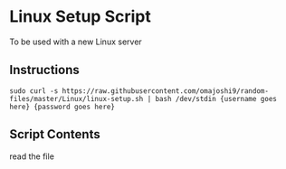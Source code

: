 Linux Setup Script
===
To be used with a new Linux server

Instructions
---
`sudo curl -s https://raw.githubusercontent.com/omajoshi9/random-files/master/Linux/linux-setup.sh | bash /dev/stdin {username goes here} {password goes here}`

Script Contents
---
read the file
